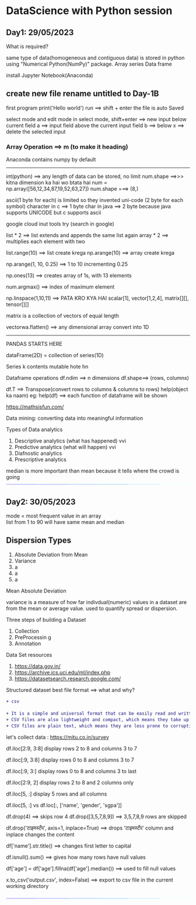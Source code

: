 # DataScience with Python session

## Day1: 29/05/2023

What is required?

same type of data(homogeneous and contiguous data) is stored in python using "Numerical Python(NumPy)" package.
Array
series
Data frame

install Jupyter Notebook(Anaconda)

create new file
rename untitled to Day-1B
------
first program
print('Hello world')
run ==> shift + enter
the file is auto Saved

select mode and edit mode
in select mode, 
shift+enter ==> new input below current field
a ==> input field above the current input field
b ==> below
x ==> delete the selected input

### Array Operation ==> m (to make it heading)

Anaconda contains numpy by default

--------
int(python) ==> any length of data can be stored, no limit
num.shape ==>>> kitna dimension ka hai wo btata hai
num = np.array([56,12,34,87,19,52,63,27])
num.shape ===> (8,)

ascii(1 byte for each) is limited so they invented uni-code (2 byte for each symbol)
character in c ==> 1 byte
char in java ==> 2 byte
because java supports UNICODE but c supports ascii

google cloud inut tools try (search in google)

list * 2 ==> list extends and appends the same list again
array * 2 ==> multiplies each element with two

list.range(10) ==> list create krega
np.arange(10) ==> array create krega

np.arange(1, 10, 0.25) ==> 1 to 10 incrementing 0.25

np.ones(13) ==> creates array of 1s, with 13 elements

num.argmax() ==> index of maximum element

np.linspace(1,10,11) ==> PATA KRO KYA HAI
scalar[1], vector[1,2,4], matrix[][], tensor[][]

matrix is a collection of vectors of equal length

vectorwa.flatten() ==> any dimensional array convert into 1D 

-------------------------------------------------
PANDAS STARTS HERE

dataFrame(2D) = collection of series(1D)

Series k contents mutable hote hn

Dataframe operations
df.ndim ==> n dimensions
df.shape==> (rows, columns)

df.T ==> Transpose(convert rows to columns & columns to rows)
help(object ka naam)
eg: help(df) ==> each function of dataframe will be shown

https://mathsisfun.com/

Data mining: converting data into meaningful information

Types of Data analytics
1. Descriptive analytics (what has happened) vvi
2. Predictive analytics (what will happen) vvi
3. Diafnostic analytics
4. Prescriptive analytics

median is more important than mean because it tells where the crowd is going
<img src="dynamic_hr.gif">

## Day2: 30/05/2023

mode = most frequent value in an array <br>
list from 1 to 90 will have same mean and median

Dispersion Types
-----------------
1. Absolute Deviation from Mean
2. Variance
3. a
4. a
5. a

Mean Absolute Deviation

variance
is a measure of how far indivdual(numeric) values in a dataset are from the mean or average value.
used to quantify spread or dispersion.

Three steps of building a Dataset
1. Collection
2. PreProcessin g
3. Annotation

Data Set resources
1. https://data.gov.in/
2. https://archive.ics.uci.edu/ml/index.php
3. https://datasetsearch.research.google.com/

Structured dataset best file format ==> what and why?<br>
```diff
+ csv

+ It is a simple and universal format that can be easily read and written by many programs and tools, such as Python, R, SQL, and even text editors. 
+ CSV files are also lightweight and compact, which means they take up less space and can be transferred faster than Excel files.
+ CSV files are plain text, which means they are less prone to corruption and can be easily inspected and modified.
```

let's collect data : https://mitu.co.in/survey

df.iloc[2:9, 3:8]
display rows 2 to 8 and columns 3 to 7

df.iloc[:9, 3:8]
display rows 0 to 8 and columns 3 to 7

df.iloc[:9, 3:]
display rows 0 to 8 and columns 3 to last

df.iloc[2:9, 2]
display rows 2 to 8 and 2 columns only

df.iloc[5, :]
display 5 rows and all columns

df.iloc[5, :] vs df.loc[:, ['name', 'gender', 'sgpa']]

df.drop(4) ==> skips row 4
df.drop([3,5,7,8,9]) ==> 3,5,7,8,9 rows are skipped

df.drop('टाइमस्टँप', axis=1, inplace=True)
==> drops 'टाइमस्टँप' column and inplace changes the content

df['name'].str.title() ==> changes first letter to capital

df.isnull().sum() ==> gives how many rows have null values

df['age'] = df['age'].fillna(df['age'].median())
==> used to fill null values

x.to_csv('output.csv', index=False) ==> export to csv file in the current working directory














<img src="dynamic_hr.gif">
